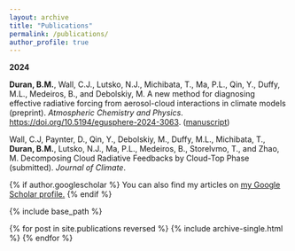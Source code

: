 ```yaml
---
layout: archive
title: "Publications"
permalink: /publications/
author_profile: true
---
```


**2024**

**Duran, B.M.**, Wall, C.J., Lutsko, N.J., Michibata, T., Ma, P.L., Qin, Y., Duffy, M.L., Medeiros, B., and Debolskiy, M. A new method for diagnosing effective radiative forcing from aerosol-cloud interactions in climate models (preprint). *Atmospheric Chemistry and Physics*. https://doi.org/10.5194/egusphere-2024-3063. ([manuscript](https://egusphere.copernicus.org/preprints/2024/egusphere-2024-3063/))

Wall, C.J, Paynter, D., Qin, Y., Debolskiy, M., Duffy, M.L., Michibata, T., **Duran, B.M.**, Lutsko, N.J., Ma, P.L., Medeiros, B., Storelvmo, T., and Zhao, M. Decomposing Cloud Radiative Feedbacks by Cloud-Top Phase (submitted). *Journal of Climate*.

{% if author.googlescholar %}
  You can also find my articles on <u><a href="{{author.googlescholar}}">my Google Scholar profile</a>.</u>
{% endif %}

{% include base_path %}

{% for post in site.publications reversed %}
  {% include archive-single.html %}
{% endfor %}

